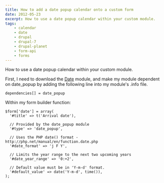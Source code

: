 ```yaml
---
title: How to add a date popup calendar onto a custom form
date: 2012-05-23
excerpt: How to use a date popup calendar within your custom module.
tags:
    - calendar
    - date
    - drupal
    - drupal-7
    - drupal-planet
    - form-api
    - forms
---
```


How to use a date popup calendar within your custom module.

First, I need to download the
[Date](http://drupal.org/project/date 'Date module on Drupal.org') module, and
make my module dependent on date_popup by adding the following line into my
module's .info file.

```language-ini
dependencies[] = date_popup
```

Within my form builder function:

```language-php
$form['date'] = array(
  '#title' => t('Arrival date'),

  // Provided by the date_popup module
  '#type' => 'date_popup',

  // Uses the PHP date() format - http://php.net/manual/en/function.date.php
  '#date_format' => 'j F Y',

  // Limits the year range to the next two upcoming years
  '#date_year_range' => '0:+2',

  // Default value must be in 'Y-m-d' format.
  '#default_value' => date('Y-m-d', time()),
);
```
